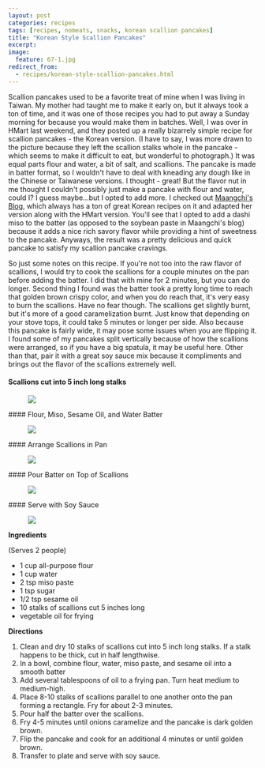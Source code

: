 ```yaml
---
layout: post
categories: recipes
tags: [recipes, nomeats, snacks, korean scallion pancakes]
title: "Korean Style Scallion Pancakes"
excerpt: 
image:
  feature: 67-1.jpg
redirect_from: 
  - recipes/korean-style-scallion-pancakes.html
---
```


Scallion pancakes used to be a favorite treat of mine when I was living in Taiwan.  My mother had taught me to make it early on, but it always took a ton of time, and it was one of those recipes you had to put away a Sunday morning for because you would make them in batches.  Well, I was over in HMart last weekend, and they posted up a really bizarrely simple recipe for scallion pancakes - the Korean version.  (I have to say, I was more drawn to the picture because they left the scallion stalks whole in the pancake - which seems to make it difficult to eat, but wonderful to photograph.)  It was equal parts flour and water, a bit of salt, and scallions.  The pancake is made in batter format, so I wouldn't have to deal with kneading any dough like in the Chinese or Taiwanese versions.  I thought - great! But the flavor nut in me thought I couldn't possibly just make a pancake with flour and water, could I?  I guess maybe...but I opted to add more.  I checked out [Maangchi's Blog](http://www.maangchi.com/), which always has a ton of great Korean recipes on it and adapted her version along with the HMart version.  You'll see that I opted to add a dashi miso to the batter (as opposed to the soybean paste in Maangchi's blog) because it adds a nice rich savory flavor while providing a hint of sweetness to the pancake.  Anyways, the result was a pretty delicious and quick pancake to satisfy my scallion pancake cravings.

So just some notes on this recipe.  If you're not too into the raw flavor of scallions, I would try to cook the scallions for a couple minutes on the pan before adding the batter.  I did that with mine for 2 minutes, but you can do longer.  Second thing I found was the batter took a pretty long time to reach that golden brown crispy color, and when you do reach that, it's very easy to burn the scallions.  Have no fear though.  The scallions get slightly burnt, but it's more of a good caramelization burnt.  Just know that depending on your stove tops, it could take 5 minutes or longer per side.  Also because this pancake is fairly wide, it may pose some issues when you are flipping it. I found some of my pancakes split vertically because of how the scallions were arranged, so if you have a big spatula, it may be useful here.  Other than that, pair it with a great soy sauce mix because it compliments and brings out the flavor of the scallions extremely well.

#### Scallions cut into 5 inch long stalks
<figure> <img src='/images/67-2.jpg'> </figure>
#### Flour, Miso, Sesame Oil, and Water Batter
<figure> <img src='/images/67-3.jpg'> </figure>
#### Arrange Scallions in Pan
<figure> <img src='/images/67-4.jpg'> </figure>
#### Pour Batter on Top of Scallions
<figure> <img src='/images/67-5.jpg'> </figure>
#### Serve with Soy Sauce
<figure> <img src='/images/67-6.jpg'> </figure>
<section class='recipe'>
<p><strong>Ingredients</strong></p>

<p>(Serves 2 people)</p>

<ul><li>1 cup all-purpose flour</li><li>1 cup water</li><li>2 tsp miso paste</li><li>1 tsp sugar</li><li>1/2 tsp sesame oil</li><li>10 stalks of scallions cut 5 inches long</li><li>vegetable oil for frying</li></ul>

<p><strong>Directions</strong></p>

<ol><li>Clean and dry 10 stalks of scallions cut into 5 inch long stalks.  If a stalk happens to be thick, cut in half lengthwise.</li><li>In a bowl, combine flour, water, miso paste, and sesame oil into a smooth batter</li><li>Add several tablespoons of oil to a frying pan.  Turn heat medium to medium-high.</li><li>Place 8-10 stalks of scallions parallel to one another onto the pan forming a rectangle.  Fry for about 2-3 minutes.</li><li>Pour half the batter over the scallions.</li><li>Fry 4-5 minutes until onions caramelize and the pancake is dark golden brown.</li><li>Flip the pancake and cook for an additional 4 minutes or until golden brown.</li><li>Transfer to plate and serve with soy sauce. </li></ol></section>